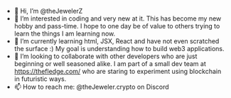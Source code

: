 - 👋 Hi, I’m @theJewelerZ
- 👀 I’m interested in coding and very new at it.  This has become my new hobby and pass-time.  I hope to one day be of value to others trying to learn the things I am learning now.
- 🌱 I’m currently learning html, JSX, React and have not even scratched the surface :)  My goal is understanding how to build web3 applications.
- 💞️ I’m looking to collaborate with other developers who are just beginning or well seasoned alike.  I am part of a small dev team at https://thefledge.com/ who are staring to experiment using blockchain in futuristic ways.
- 📫 How to reach me: @theJeweler.crypto on Discord

